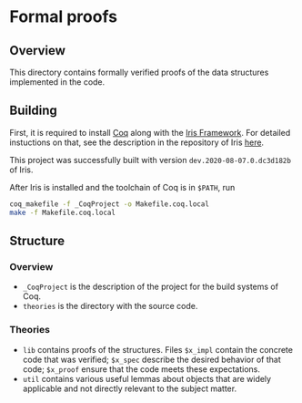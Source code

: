 Formal proofs
=============

Overview
--------

This directory contains formally verified proofs of the data structures
implemented in the code.

Building
--------

First, it is required to install [Coq](https://coq.inria.fr/) along with the
[Iris Framework](https://iris-project.org/). For detailed instuctions on that,
see the description in the repository of Iris
[here](https://gitlab.mpi-sws.org/iris/iris/blob/master/README.md).

This project was successfully built with version `dev.2020-08-07.0.dc3d182b` of
Iris.

After Iris is installed and the toolchain of Coq is in `$PATH`, run
```sh
coq_makefile -f _CoqProject -o Makefile.coq.local
make -f Makefile.coq.local
```

Structure
---------

### Overview

* `_CoqProject` is the description of the project for the build systems of Coq.
* `theories` is the directory with the source code.

### Theories

* `lib` contains proofs of the structures. Files `$x_impl` contain the concrete
  code that was verified; `$x_spec` describe the desired behavior of that code;
  `$x_proof` ensure that the code meets these expectations.
* `util` contains various useful lemmas about objects that are widely applicable
  and not directly relevant to the subject matter.
